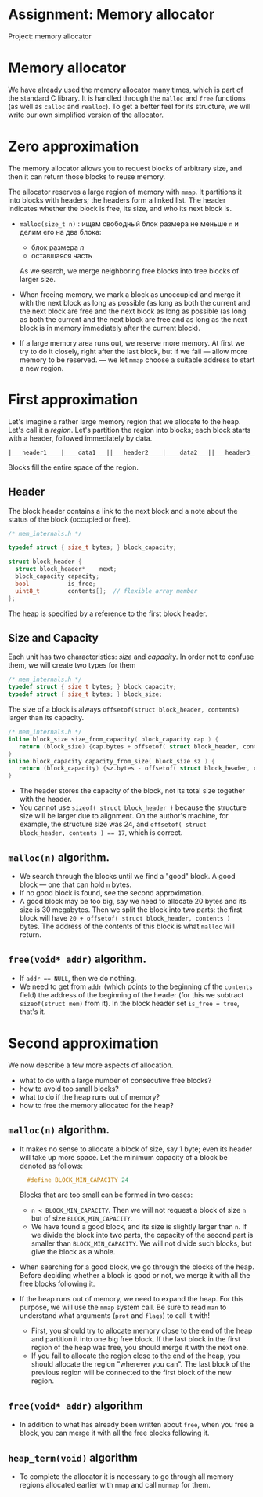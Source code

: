 # Assignment: Memory allocator

Project: memory allocator

# Memory allocator

We have already used the memory allocator many times, which is part of the standard C library. 
It is handled through the `malloc` and `free` functions (as well as `calloc` and `realloc`).
To get a better feel for its structure, we will write our own simplified version of the allocator.

# Zero approximation

The memory allocator allows you to request blocks of arbitrary size, and then it can return those blocks to reuse memory.

The allocator reserves a large region of memory with `mmap`. It partitions it into blocks with headers; the headers form a linked list. 
The header indicates whether the block is free, its size, and who its next block is.

- `malloc(size_t n)` : ищем свободный блок размера не меньше `n` и делим его на два блока:
   - блок размера $`n`$
   - оставшаяся часть
   
   As we search, we merge neighboring free blocks into free blocks of larger size.
- When freeing memory, we mark a block as unoccupied and merge it with the next block as long as possible (as long as both the current and the next block are free and
  the next block as long as possible (as long as both the current and the next block are free and
  as long as the next block is in memory immediately after the current block).
- If a large memory area runs out, we reserve more memory. At first
  we try to do it closely, right after the last block, but if we fail &mdash; allow more memory to be reserved.
  &mdash; we let `mmap` choose a suitable address to start a new
  region.
 


# First approximation

Let's imagine a rather large memory region that we allocate to the heap. Let's call it a *region*.
Let's partition the region into blocks; each block starts with a header, followed immediately by data.

```
|___header1____|____data1___||___header2____|____data2___||___header3____|____...
```

Blocks fill the entire space of the region. 

## Header 

The block header contains a link to the next block and a note about the status of the block (occupied or free).

```c
/* mem_internals.h */

typedef struct { size_t bytes; } block_capacity;

struct block_header {
  struct block_header*    next;
  block_capacity capacity;
  bool           is_free;
  uint8_t        contents[];  // flexible array member
};
```
The heap is specified by a reference to the first block header.

## Size and Capacity

Each unit has two characteristics: *size* and *capacity*. In order not to confuse them, we will create two types for them

```c
/* mem_internals.h */
typedef struct { size_t bytes; } block_capacity;
typedef struct { size_t bytes; } block_size;
```

The size of a block is always `offsetof(struct block_header, contents)` larger than its capacity.

```c
/* mem_internals.h */
inline block_size size_from_capacity( block_capacity cap ) { 
   return (block_size) {cap.bytes + offsetof( struct block_header, contents ) }; 
}
inline block_capacity capacity_from_size( block_size sz ) { 
   return (block_capacity) {sz.bytes - offsetof( struct block_header, contents ) }; 
}
```

- The header stores the capacity of the block, not its total size together with the header.
- You cannot use `sizeof( struct block_header )` because the structure size will be larger due to alignment. On the author's machine, for example, the structure size was 24, and `offsetof( struct block_header, contents ) == 17`, which is correct.

## `malloc(n)` algorithm.

- We search through the blocks until we find a "good" block.
A good block &mdash; one that can hold `n` bytes.
- If no good block is found, see the second approximation.
- A good block may be too big, say we need to allocate 20 bytes and its size is 30 megabytes. Then we split the block into two parts: the first block will have `20 + offsetof( struct block_header, contents ) ` bytes.
  The address of the contents of this block is what `malloc` will return.

## `free(void* addr)` algorithm.

- If `addr == NULL`, then we do nothing. 
- We need to get from `addr` (which points to the beginning of the `contents` field) the address of the beginning of the header (for this we subtract `sizeof(struct mem)` from it).
  In the block header set `is_free = true`, that's it.


# Second approximation

We now describe a few more aspects of allocation.

- what to do with a large number of consecutive free blocks?
- how to avoid too small blocks?
- what to do if the heap runs out of memory?
- how to free the memory allocated for the heap?


## `malloc(n)` algorithm.

- It makes no sense to allocate a block of size, say 1 byte; even its header will take up more space.
  Let the minimum capacity of a block be denoted as follows:
  ```c
    #define BLOCK_MIN_CAPACITY 24
  ```

  Blocks that are too small can be formed in two cases:
  - `n < BLOCK_MIN_CAPACITY`. Then we will not request a block of size `n` but of size `BLOCK_MIN_CAPACITY`.
  - We have found a good block, and its size is slightly larger than `n`. If we divide the block into two parts, the capacity of the second part is smaller than `BLOCK_MIN_CAPACITY`. We will not divide such blocks, but give the block as a whole.
  
- When searching for a good block, we go through the blocks of the heap. Before deciding whether a block is good or not, we merge it with all the free blocks following it.
- If the heap runs out of memory, we need to expand the heap. For this purpose, we will use the `mmap` system call. Be sure to read `man` to understand what arguments (`prot` and `flags`) to call it with!
  
  - First, you should try to allocate memory close to the end of the heap and partition it into one big free block. If the last block in the first region of the heap was free, you should merge it with the next one.
  - If you fail to allocate the region close to the end of the heap, you should allocate the region "wherever you can". The last block of the previous region will be connected to the first block of the new region. 
 
 
## `free(void* addr)` algorithm

- In addition to what has already been written about `free`, when you free a block, you can merge it with all the free blocks following it.

## `heap_term(void)` algorithm

- To complete the allocator it is necessary to go through all memory regions allocated earlier with `mmap` and call `munmap` for them.
